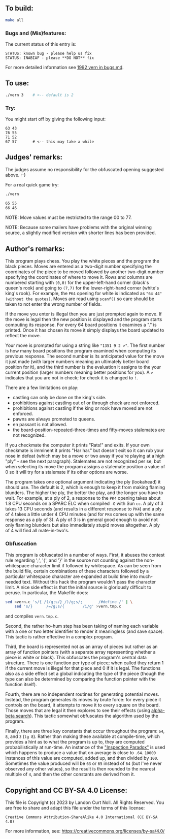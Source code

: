 ## To build:

```sh
make all
```


### Bugs and (Mis)features:

The current status of this entry is:

```
STATUS: known bug - please help us fix
STATUS: INABIAF - please **DO NOT** fix
```

For more detailed information see [1992 vern in bugs.md](/bugs.md#1992-vern).



## To use:

```sh
./vern 3	# <-- default is 2
```


### Try:

You might start off by giving the following input:

```
63 43
76 55
71 52
67 57		# <-- this may take a while
```


## Judges' remarks:

The judges assume no responsibility for the obfuscated opening
suggested above.  :-)

For a real quick game try:

```sh
./vern

65 55
66 46
```

NOTE: Move values must be restricted to the range 00 to 77.

NOTE: Because some mailers have problems with the original winning source,
a slightly modified version with shorter lines has been provided.


## Author's remarks:

This program plays chess.  You play the white pieces and the program the black
pieces.  Moves are entered as a two-digit number specifying the coordinates of
the piece to be moved followed by another two-digit number specifying the
coordinates of where to move it.  Rows and columns are numbered starting with
`(0,0)` for the upper-left-hand corner (black's queen's rook) and going to
`(7,7)` for the lower-right-hand corner (white's king's rook).  For example, the
`PK4` opening for white is indicated as `"64 44" (without the quotes)`.  Moves
are read using `scanf()` so care should be taken to not enter the wrong number
of fields.

If the move you enter is illegal then you are just prompted again to
move.  If the move is legal then the new position is displayed and the
program starts computing its response.  For every 64 board positions it
examines a "." is printed.  Once it has chosen its move it simply
displays the board updated to reflect the move.

Your move is prompted for using a string like `"1351 9 2 >"`.  The first
number is how many board positions the program examined when computing
its previous response.  The second number is its anticipated value for
the move it just made (with larger numbers meaning an ultimately better
board position for it), and the third number is the evaluation it
assigns to the your current position (larger numbers meaning better
positions for you).  A `>` indicates that you are not in check; for
check it is changed to `!`.

There are a few limitations on play:

- castling can only be done on the king's side.
- prohibitions against castling out of or through check are not enforced.
- prohibitions against castling if the king or rook have moved are not enforced.
- pawns are always promoted to queens.
- en passant is not allowed.
- the board-position-repeated-three-times and fifty-moves stalemates are not
recognized.

If you checkmate the computer it prints "Rats!" and exits. If your own
checkmate is imminent it prints "Har har." but doesn't exit so it can
rub your nose in defeat (which may be a move or two away if you're
playing at a high "ply" - see the next paragraph).  Stalemates are not
recognized per se, but when selecting its move the program assigns a
stalemate position a value of 0 so it will try for a stalemate if its
other options are worse.

The program takes one optional argument indicating the ply (lookahead) it should
use.  The default is 2, which is enough to keep it from making flaming blunders.
The higher the ply, the better the play, and the longer you have to wait.  For
example, at a ply of 2, a response to the `PK4` opening takes about 1.8 CPU
seconds on a SPARC ELC when compiled `-O` with Sun `cc`.  A ply of 3 takes 13
CPU seconds (and results in a different response to `PK4`) and a ply of 4 takes
a little under 4 CPU minutes (and for `PK4` comes up with the same response as a
ply of 3).  A ply of 3 is in general good enough to avoid not only flaming
blunders but also immediately stupid moves altogether.  A ply of 4 will find all
mate-in-two's.


### Obfuscation

This program is obfuscated in a number of ways.  First, it abuses the
contest rule regarding ';', '{', and '}' in the source not counting
against the non-whitespace character limit if followed by whitespace.
As can be seen from the build file, certain combinations of these
characters followed by a particular whitespace character are expanded
at build time into much-needed text.  Without this hack the program
wouldn't pass the character limit.  A nice side effect is that the
initial source is gloriously difficult to peruse. In particular, the Makefile
does:

```sh
sed <vern.c 's/{ /(/g;s/} /)/g;s/;       /#define /' | \
    sed 's/}      /=/g;s/{        /i/g' >vern.tmp.c
```

and compiles `vern.tmp.c`.

Second, the rather ho-hum step has been taking of naming each variable
with a one or two letter identifier to render it meaningless (and save
space).  This tactic is rather effective in a complex program.

Third, the board is represented not as an array of pieces but rather as
an array of function pointers (with a separate array representing
whether a piece is white or black).  This obfuscates the program's
central data structure.  There is one function per type of piece; when
called they return 1 if the current move is illegal for that piece and
0 if it is legal.  The functions also as a side effect set a global
indicating the type of the piece (though the type can also be determined
by comparing the function pointer with the function itself).

Fourth, there are no independent routines for generating potential moves.
Instead, the program generates its moves by brute force: for every piece it
controls on the board, it attempts to move it to every square on the board.
Those moves that are legal it then explores to see their effects (using
[alpha-beta search](https://en.wikipedia.org/wiki/Alpha-beta_pruning)).  This
tactic somewhat obfuscates the algorithm used by the program.

Finally, there are three key constants that occur throughout the program:  `64`,
`8`, and `3` (`lg 8`).  Rather than making these available at compile-time,
which provides a hint as to what the program is up to, they are computed
probabilistically at run-time.  An instance of the ["Inspection
Paradox"](https://en.wikipedia.org/wiki/Renewal_theory#Inspection_paradox) is
used which happens to produce a value that on average is close to `.64`.
`10000` instances of this value are computed, added up, and then divided by
`100`.  Sometimes the value produced will be `63` or `65` instead of `64` (but
I've never observed any other values), so the result is then rounded to the
nearest multiple of `4`, and then the other constants are derived from it.


## Copyright and CC BY-SA 4.0 License:

This file is Copyright (c) 2023 by Landon Curt Noll.  All Rights Reserved.
You are free to share and adapt this file under the terms of this license:

    Creative Commons Attribution-ShareAlike 4.0 International (CC BY-SA 4.0)

For more information, see: https://creativecommons.org/licenses/by-sa/4.0/
